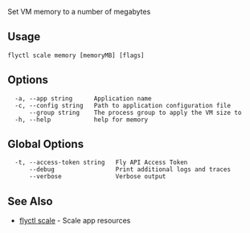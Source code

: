 Set VM memory to a number of megabytes

## Usage
~~~
flyctl scale memory [memoryMB] [flags]
~~~

## Options

~~~
  -a, --app string      Application name
  -c, --config string   Path to application configuration file
      --group string    The process group to apply the VM size to
  -h, --help            help for memory
~~~

## Global Options

~~~
  -t, --access-token string   Fly API Access Token
      --debug                 Print additional logs and traces
      --verbose               Verbose output
~~~

## See Also

* [flyctl scale](/docs/flyctl/scale/)	 - Scale app resources

